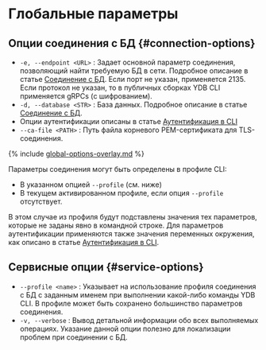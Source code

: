 # Глобальные параметры

## Опции соединения с БД {#connection-options}

- `-e, --endpoint <URL>` : Задает основной параметр соединения, позволяющий найти требуемую БД в сети. Подробное описание в статье [Соединение с БД](../../../../concepts/connect.md#endpoint). Если порт не указан, применяется 2135. Если протокол не указан, то в публичных сборках YDB CLI применяется gRPCs (с шифрованием).
- `-d, --database <STR>` : База данных. Подробное описание в статье [Соединение с БД](../../../../concepts/connect.md#database). 
- Опции аутентификации описаны в статье [Аутентификация в CLI](../../auth.md#command-line-pars)
- `--ca-file <PATH>` : Путь файла корневого PEM-сертификата для TLS-соединения.

{% include [global-options-overlay.md](global-options-overlay.md) %}

Параметры соединения могут быть определены в профиле CLI:

- В указанном опцией `--profile` (см. ниже)
- В текущем активированном профиле, если опция `--profile` отсутствует.

В этом случае из профиля будут подставлены значения тех параметров, которые не заданы явно в командной строке. Для параметров аутентификации применяются также значения переменных окружения, как описано в статье [Аутентификация в CLI](../../auth.md).

## Сервисные опции {#service-options}

- `--profile <name>` : Указывает на использование профиля соединения с БД с заданным именем при выполнении какой-либо команды YDB CLI. В профиле может быть сохранено большинство параметров соединения.
- `-v, --verbose` : Вывод детальной информации обо всех выполняемых операциях. Указание данной опции полезно для локализации проблем при соединении с БД.
